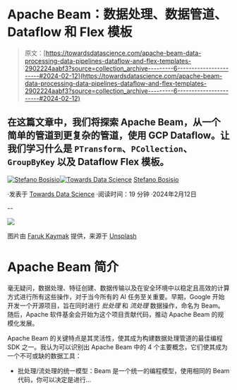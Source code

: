 # Apache Beam：数据处理、数据管道、Dataflow 和 Flex 模板

> 原文：[https://towardsdatascience.com/apache-beam-data-processing-data-pipelines-dataflow-and-flex-templates-2902224aabf3?source=collection_archive---------6-----------------------#2024-02-12](https://towardsdatascience.com/apache-beam-data-processing-data-pipelines-dataflow-and-flex-templates-2902224aabf3?source=collection_archive---------6-----------------------#2024-02-12)

## 在这篇文章中，我们将探索 Apache Beam，从一个简单的管道到更复杂的管道，使用 GCP Dataflow。让我们学习什么是 `PTransform`、`PCollection`、`GroupByKey` 以及 Dataflow Flex 模板。

[](https://stefanobosisio1.medium.com/?source=post_page---byline--2902224aabf3--------------------------------)[![Stefano Bosisio](../Images/450d904024a4cbf1adf8a625886d852e.png)](https://stefanobosisio1.medium.com/?source=post_page---byline--2902224aabf3--------------------------------)[](https://towardsdatascience.com/?source=post_page---byline--2902224aabf3--------------------------------)[![Towards Data Science](../Images/a6ff2676ffcc0c7aad8aaf1d79379785.png)](https://towardsdatascience.com/?source=post_page---byline--2902224aabf3--------------------------------) [Stefano Bosisio](https://stefanobosisio1.medium.com/?source=post_page---byline--2902224aabf3--------------------------------)

·发表于 [Towards Data Science](https://towardsdatascience.com/?source=post_page---byline--2902224aabf3--------------------------------) ·阅读时间：19 分钟 ·2024年2月12日

--

![](../Images/96f116eca600003355d4c0254aff611a.png)

图片由 [Faruk Kaymak](https://unsplash.com/@fkaymak) 提供，来源于 [Unsplash](https://unsplash.com/photos/brown-concrete-building-close-up-photography-P_Ne56WEe5s)

# Apache Beam 简介

毫无疑问，数据处理、特征创建、数据传输以及在安全环境中以稳定且高效的计算方式进行所有这些操作，对于当今所有的 AI 任务至关重要。早期，Google 开始开发一个开源项目，旨在同时进行 *批处理* 和 *流处理* 数据操作，命名为 Beam。随后，Apache 软件基金会开始为这个项目贡献代码，推动 Apache Beam 的规模化发展。

Apache Beam 的关键特点是其灵活性，使其成为构建数据处理管道的最佳编程 SDK 之一。我认为可以识别出 Apache Beam 中的 4 个主要概念，它们使其成为一个不可或缺的数据工具：

+   批处理/流处理的统一模型：Beam 是一个统一的编程模型，使用相同的 Beam 代码，你可以决定是进行…
